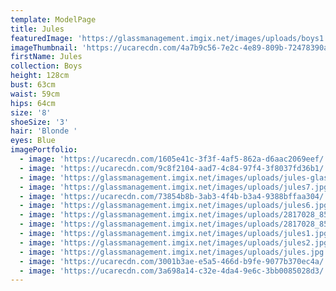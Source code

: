 ```yaml
---
template: ModelPage
title: Jules
featuredImage: 'https://glassmanagement.imgix.net/images/uploads/boys1.jpg'
imageThumbnail: 'https://ucarecdn.com/4a7b9c56-7e2c-4e89-809b-72478390a5bc/'
firstName: Jules
collection: Boys
height: 128cm
bust: 63cm
waist: 59cm
hips: 64cm
size: '8'
shoeSize: '3'
hair: 'Blonde '
eyes: Blue
imagePortfolio:
  - image: 'https://ucarecdn.com/1605e41c-3f3f-4af5-862a-d6aac2069eef/'
  - image: 'https://ucarecdn.com/9c8f2104-aad7-4c84-97f4-3f8037fd36b1/'
  - image: 'https://glassmanagement.imgix.net/images/uploads/jules-glass-2.jpg'
  - image: 'https://glassmanagement.imgix.net/images/uploads/jules7.jpg'
  - image: 'https://ucarecdn.com/73854b8b-3ab3-4f4b-b3a4-9388bffaa304/'
  - image: 'https://glassmanagement.imgix.net/images/uploads/jules6.jpg'
  - image: 'https://glassmanagement.imgix.net/images/uploads/2817028_8595967.jpg'
  - image: 'https://glassmanagement.imgix.net/images/uploads/2817028_8595970.jpg'
  - image: 'https://glassmanagement.imgix.net/images/uploads/jules1.jpg'
  - image: 'https://glassmanagement.imgix.net/images/uploads/jules2.jpg'
  - image: 'https://glassmanagement.imgix.net/images/uploads/jules.jpg'
  - image: 'https://ucarecdn.com/3001b3ae-e5a5-466d-b9fe-9077b370ec4a/'
  - image: 'https://ucarecdn.com/3a698a14-c32e-4da4-9e6c-3bb0085028d3/'
---
```


